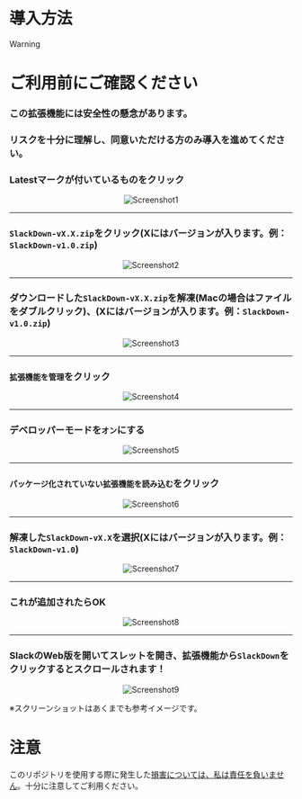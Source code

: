 # 導入方法

> [!WARNING]
># ご利用前にご確認ください
>### この拡張機能には安全性の懸念があります。
>### リスクを十分に理解し、同意いただける方のみ導入を進めてください。


### Latestマークが付いているものをクリック
<div style="text-align: center;">
    <img src="screenshots/1.png" alt="Screenshot1" style="max-width: 100%; height: auto;">
</div>

___

### ```SlackDown-vX.X.zip```をクリック(Xにはバージョンが入ります。例：```SlackDown-v1.0.zip```)

<div style="text-align: center;">
    <img src="screenshots/2.png" alt="Screenshot2" style="max-width: 100%; height: auto;">
</div>

___

### ダウンロードした```SlackDown-vX.X.zip```を解凍(Macの場合はファイルをダブルクリック)、(Xにはバージョンが入ります。例：```SlackDown-v1.0.zip```)

<div style="text-align: center;">
    <img src="screenshots/3.png" alt="Screenshot3" style="max-width: 100%; height: auto;">
</div>

___

### ```拡張機能を管理```をクリック

<div style="text-align: center;">
    <img src="screenshots/4.png" alt="Screenshot4" style="max-width: 100%; height: auto;">
</div>

___

### デベロッパーモードを```オン```にする

<div style="text-align: center;">
    <img src="screenshots/5.png" alt="Screenshot5" style="max-width: 100%; height: auto;">
</div>

___

### ```パッケージ化されていない拡張機能を読み込む```をクリック

<div style="text-align: center;">
    <img src="screenshots/6.png" alt="Screenshot6" style="max-width: 100%; height: auto;">
</div>

___

### 解凍した```SlackDown-vX.X```を選択(Xにはバージョンが入ります。例：```SlackDown-v1.0```)

<div style="text-align: center;">
    <img src="screenshots/7.png" alt="Screenshot7" style="max-width: 100%; height: auto;">
</div>

___

### これが追加されたらOK

<div style="text-align: center;">
    <img src="screenshots/8.png" alt="Screenshot8" style="max-width: 100%; height: auto;">
</div>

___

### SlackのWeb版を開いてスレットを開き、拡張機能から```SlackDown```をクリックするとスクロールされます！

<div style="text-align: center;">
    <img src="screenshots/9.png" alt="Screenshot9" style="max-width: 100%; height: auto;">
</div>

※スクリーンショットはあくまでも参考イメージです。

# 注意
このリポジトリを使用する際に発生した<ins>損害については、私は責任を負いません</ins>。十分に注意してご利用ください。
